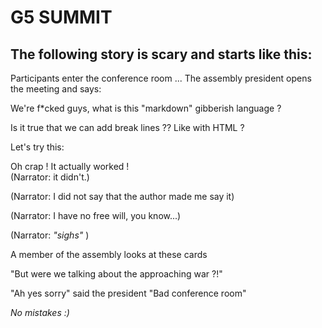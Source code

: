 # G5 SUMMIT

## The following story is scary and starts like this:

Participants enter the conference room ...
The assembly president opens the meeting and says:

We're f*cked guys, what is this "markdown" gibberish language ? 

Is it true that we can add break lines ?? Like with HTML ?

Let's try this:</br>

Oh crap ! It actually worked ! </br>
(Narrator: it didn't.)

(Narrator: I did not say that the author made me say it)

(Narrator: I have no free will, you know...)

(Narrator: *"sighs"* )

A member of the assembly looks at these cards

"But were we talking about the approaching war ?!"

"Ah yes sorry" said the president "Bad conference room"


*_No mistakes :)_*

